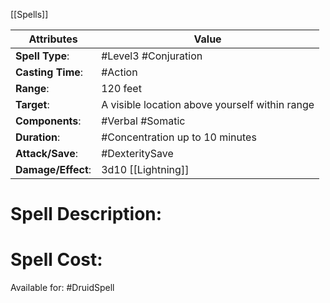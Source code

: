 [[Spells]]

| Attributes         | Value                                          |
| ------------------ | ---------------------------------------------- |
| **Spell Type**:    | #Level3 #Conjuration                           |
| **Casting Time**:  | #Action                                        |
| **Range**:         | 120 feet                                       |
| **Target**:        | A visible location above yourself within range |
| **Components**:    | #Verbal #Somatic                               |
| **Duration**:      | #Concentration up to 10 minutes                |
| **Attack/Save**:   | #DexteritySave                                 |
| **Damage/Effect**: | 3d10 [[Lightning]]                             |


# Spell Description:


# Spell Cost:
Available for: #DruidSpell 